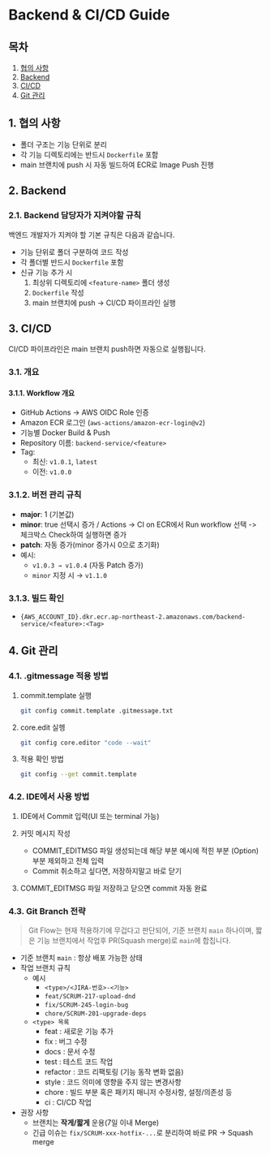 # Backend & CI/CD Guide

## 목차

1. [협의 사항](#1-협의-사항)
2. [Backend](#2-backend)
3. [CI/CD](#3-cicd)
4. [Git 관리](#4-git-관리)

## 1. 협의 사항

- 폴더 구조는 기능 단위로 분리
- 각 기능 디렉토리에는 반드시 `Dockerfile` 포함
- main 브랜치에 push 시 자동 빌드하여 ECR로 Image Push 진행

## 2. Backend

### 2.1. Backend 담당자가 지켜야할 규칙

백엔드 개발자가 지켜야 할 기본 규칙은 다음과 같습니다.

- 기능 단위로 폴더 구분하여 코드 작성
- 각 폴더별 반드시 `Dockerfile` 포함
- 신규 기능 추가 시
  1. 최상위 디렉토리에 `<feature-name>` 폴더 생성
  2. `Dockerfile` 작성
  3. main 브랜치에 push → CI/CD 파이프라인 실행

## 3. CI/CD

CI/CD 파이프라인은 main 브랜치 push하면 자동으로 실행됩니다.

### 3.1. 개요

#### 3.1.1. Workflow 개요

- GitHub Actions → AWS OIDC Role 인증
- Amazon ECR 로그인 (`aws-actions/amazon-ecr-login@v2`)
- 기능별 Docker Build & Push
- Repository 이름: `backend-service/<feature>`
- Tag:
  - 최신: `v1.0.1`, `latest`
  - 이전: `v1.0.0`

### 3.1.2. 버전 관리 규칙

- **major**: 1 (기본값)
- **minor**: true 선택시 증가 / Actions -> CI on ECR에서 Run workflow 선택 -> 체크박스 Check하여 실행하면 증가
- **patch**: 자동 증가(minor 증가시 0으로 초기화)
- 예시:
  - `v1.0.3 → v1.0.4` (자동 Patch 증가)
  - `minor` 지정 시 → `v1.1.0`

### 3.1.3. 빌드 확인

- `{AWS_ACCOUNT_ID}.dkr.ecr.ap-northeast-2.amazonaws.com/backend-service/<feature>:<Tag>`

## 4. Git 관리

### 4.1. .gitmessage 적용 방법

1. commit.template 실행

   ```bash
   git config commit.template .gitmessage.txt
   ```

2. core.edit 실헹

   ```bash
   git config core.editor "code --wait"
   ```

3. 적용 확인 방법

   ```bash
   git config --get commit.template
   ```

### 4.2. IDE에서 사용 방법

1. IDE에서 Commit 입력(UI 또는 terminal 가능)
2. 커밋 메시지 작성

   - COMMIT_EDITMSG 파일 생성되는데 해당 부분 예시에 적힌 부분 (Option) 부분 제외하고 전체 입력
   - Commit 취소하고 싶다면, 저장하지말고 바로 닫기

3. COMMIT_EDITMSG 파일 저장하고 닫으면 commit 자동 완료

### 4.3. Git Branch 전략

> Git Flow는 현재 적용하기에 무겁다고 판단되어, 기준 브랜치 `main` 하나이며, 짧은 기능 브랜치에서 작업후 PR(Squash merge)로 `main`에 합칩니다.

- 기준 브랜치 `main` : 항상 배포 가능한 상태
- 작업 브랜치 규칙
  - 예시
    - `<type>/<JIRA-번호>-<기능>`
    - `feat/SCRUM-217-upload-dnd`
    - `fix/SCRUM-245-login-bug`
    - `chore/SCRUM-201-upgrade-deps`
  - `<type> 목록`
    - feat : 새로운 기능 추가
    - fix : 버그 수정
    - docs : 문서 수정
    - test : 테스트 코드 작업
    - refactor : 코드 리팩토링 (기능 동작 변화 없음)
    - style : 코드 의미에 영향을 주지 않는 변경사항
    - chore : 빌드 부분 혹은 패키지 매니저 수정사항, 설정/의존성 등
    - ci : CI/CD 작업
- 권장 사항
  - 브랜치는 **작게/짧게** 운용(7일 이내 Merge)
  - 긴급 이슈는 `fix/SCRUM-xxx-hotfix-...`로 분리하여 바로 PR -> Squash merge
